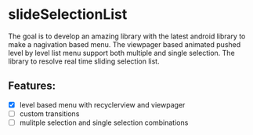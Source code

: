# slideSelectionList
The goal is to develop an amazing library with the latest android library to make a nagivation based menu. The viewpager based animated pushed level by level list menu support both multiple and single selection. The library to resolve real time sliding selection list.

## Features:
- [x] level based menu with recyclerview and viewpager
- [ ] custom transitions
- [ ] mulitple selection and single selection combinations
